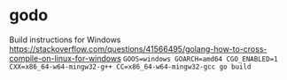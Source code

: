 # godo


Build instructions for Windows  
https://stackoverflow.com/questions/41566495/golang-how-to-cross-compile-on-linux-for-windows
`GOOS=windows GOARCH=amd64 CGO_ENABLED=1 CXX=x86_64-w64-mingw32-g++ CC=x86_64-w64-mingw32-gcc go build`   

